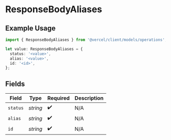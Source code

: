 # ResponseBodyAliases

## Example Usage

```typescript
import { ResponseBodyAliases } from '@vercel/client/models/operations';

let value: ResponseBodyAliases = {
  status: '<value>',
  alias: '<value>',
  id: '<id>',
};
```

## Fields

| Field    | Type     | Required           | Description |
| -------- | -------- | ------------------ | ----------- |
| `status` | _string_ | :heavy_check_mark: | N/A         |
| `alias`  | _string_ | :heavy_check_mark: | N/A         |
| `id`     | _string_ | :heavy_check_mark: | N/A         |
